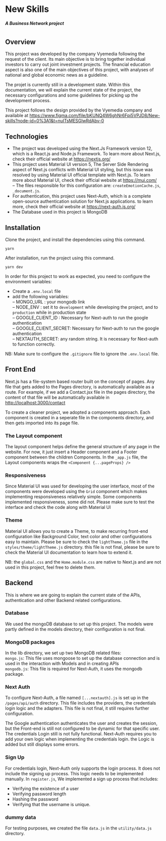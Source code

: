 <h1 class="code-line" data-line-start=0 data-line-end=1 ><a id="New_Skills_0"></a>New Skills</h1>
<h5 class="code-line" data-line-start=1 data-line-end=2 ><a id="A_Business_Network_project_1"></a>A Business Network project</h5>
<h1 class="code-line" data-line-start=4 data-line-end=5 ><a id="_4"></a></h1>
<h2 class="code-line" data-line-start=5 data-line-end=6 ><a id="Overview_5"></a>Overview</h2>
<p class="has-line-data" data-line-start="6" data-line-end="7">This project was developed by the company Vyemedia following the request of the client. Its main objective is to bring together individual investors to carry out joint investment projects. The financial education aspect is also one of the main objectives of this project, with analyses of national and global economic news as a guideline.</p>
<p class="has-line-data" data-line-start="8" data-line-end="9">The projet is currently still in a development state. Within this documentation, we will explain the current state of the project, the necessary configurations and some guidelines for picking up the development process.</p>
<p class="has-line-data" data-line-start="10" data-line-end="11">This project follows the design provided by the Vyemedia company and available at <a href="https://www.figma.com/file/bKUNQ4W6ghNr6Fpi5VPJD8/New-skills?node-id=0%3A1&amp;t=nuITsMESGlwRdAbv-0">https://www.figma.com/file/bKUNQ4W6ghNr6Fpi5VPJD8/New-skills?node-id=0%3A1&amp;t=nuITsMESGlwRdAbv-0</a></p>
<h2 class="code-line" data-line-start=12 data-line-end=13 ><a id="Technologies_12"></a>Technologies</h2>
<ul>
<li class="has-line-data" data-line-start="13" data-line-end="14">The project was developed using the Next.Js Framework version 12, which is a React.js and Node.js Framework. To learn more about Next.js, check their official website at <a href="https://nextjs.org/">https://nextjs.org/</a></li>
<li class="has-line-data" data-line-start="14" data-line-end="16">This project uses Material UI version 5, The Server Side Rendering aspect of Next.js conflicts with Material UI styling, but this issue was resolved by using Material UI official template with Next.js. To learn more about Material UI, check their official website at <a href="https://mui.com/">https://mui.com/</a><br>
– The files responsible for this configuration are: <code>createEmotionCache.js</code>, <code>_document.js</code>.</li>
<li class="has-line-data" data-line-start="16" data-line-end="17">For authentication, this project uses Next-Auth, which is a complete open-source authentication solution for Next.js applications. to learn more, check their official website at <a href="https://next-auth.js.org/">https://next-auth.js.org/</a></li>
<li class="has-line-data" data-line-start="17" data-line-end="18">The Database used in this project is MongoDB</li>
</ul>
<h2 class="code-line" data-line-start=20 data-line-end=21 ><a id="Installation_20"></a>Installation</h2>
<p class="has-line-data" data-line-start="21" data-line-end="22">Clone the project, and install the dependencies using this command.</p>
<pre><code class="has-line-data" data-line-start="23" data-line-end="25">yarn
</code></pre>
<p class="has-line-data" data-line-start="26" data-line-end="27">After installation, run the project using this command.</p>
<pre><code class="has-line-data" data-line-start="28" data-line-end="30">yarn dev
</code></pre>
<p class="has-line-data" data-line-start="31" data-line-end="32">In order for this project to work as expected, you need to configure the environment variables:</p>
<ul>
<li class="has-line-data" data-line-start="32" data-line-end="33">Create a <code>.env.local</code> file</li>
<li class="has-line-data" data-line-start="33" data-line-end="40">add the following variables:<br>
– MONGO_URL : your mongodb link<br>
– NODE_ENV : set it to <code>development</code> while developing the project, and to <code>production</code> while in production state<br>
– GOOGLE_CLIENT_ID : Necessary for Next-auth to run the google authentication<br>
– GOOGLE_CLIENT_SECRET: Necessary for Next-auth to run the google authentication<br>
– NEXTAUTH_SECRET: any random string. It is necessary for Next-auth to function correctly.</li>
</ul>
<p class="has-line-data" data-line-start="40" data-line-end="41">NB: Make sure to configure the <code>.gitignore</code> file to ignore the <code>.env.local</code> file.</p>
<h2 class="code-line" data-line-start=42 data-line-end=43 ><a id="Front_End_42"></a>Front End</h2>
<p class="has-line-data" data-line-start="43" data-line-end="44">Next.js has a file-system based router built on the concept of pages. Any file that gets added to the Pages directory, is automatically available as a route. For example, if we add a Contact.jsx file in the pages directory, the content of that file will be automatically available in <a href="http://localhost:3000/contact">http://localhost:3000/contact</a></p>
<p class="has-line-data" data-line-start="45" data-line-end="46">To create a cleaner project, we adopted a components approach. Each component is created in a seperate file in the components directory, and then gets imported into its page file.</p>
<h3 class="code-line" data-line-start=47 data-line-end=48 ><a id="The_Layout_component_47"></a>The Layout component</h3>
<p class="has-line-data" data-line-start="48" data-line-end="49">The layout component helps define the general structure of any page in the website. For now, it just insert a Header component and a Footer component between the children Components. In the <code>_app.js</code> file, the Layout components wraps the <code>&lt;Component {...pageProps} /&gt;</code></p>
<h3 class="code-line" data-line-start=50 data-line-end=51 ><a id="Responsiveness_50"></a>Responsiveness</h3>
<p class="has-line-data" data-line-start="51" data-line-end="52">Since Material UI was used for developing the user interface, most of the components were developed using the <code>Grid</code> component which makes implementing responsiveness relatively simple. Some components implemented responsiveness, some did not. Please make sure to test the interface and check the code along with Material UI</p>
<h3 class="code-line" data-line-start=54 data-line-end=55 ><a id="Theme_54"></a>Theme</h3>
<p class="has-line-data" data-line-start="55" data-line-end="56">Material UI allows you to create a Theme, to make recurring front-end configuration like Background Color, text color and other configurations easy to maintain. Please be sure to check the <code>lightTheme.js</code> file in the <code>styles/theme/lightTheme.js</code> directory. this file is not final, please be sure to check the Material UI documentation to learn how to extend it.</p>
<p class="has-line-data" data-line-start="57" data-line-end="58">NB: the <code>global.css</code> and the <code>Home.module.css</code> are native to Next.js and are not used in this project, feel free to delete them.</p>
<h2 class="code-line" data-line-start=60 data-line-end=61 ><a id="Backend_60"></a>Backend</h2>
<p class="has-line-data" data-line-start="61" data-line-end="62">This is where we are going to explain the current state of the APIs, authentication and other Backend related configurations.</p>
<h3 class="code-line" data-line-start=62 data-line-end=63 ><a id="Database_62"></a>Database</h3>
<p class="has-line-data" data-line-start="63" data-line-end="64">We used the mongoDB database to set up this project. The models were partly defined in the models directory, their configuration is not final.</p>
<h3 class="code-line" data-line-start=65 data-line-end=66 ><a id="MongoDB_packages_65"></a>MongoDB packages</h3>
<p class="has-line-data" data-line-start="66" data-line-end="69">In the lib directory, we set up two MongoDB related files:<br>
<code>mongo.js</code>: This file uses mongoose to set up the database connection and is used in the interaction with Models and in creating APIs<br>
<code>mongodb.js</code>: This file is required for Next-Auth, it uses the mongodb package.</p>
<h3 class="code-line" data-line-start=70 data-line-end=71 ><a id="Next_Auth_70"></a>Next Auth</h3>
<p class="has-line-data" data-line-start="71" data-line-end="72">To configure Next-Auth, a file named <code>[...nextauth].js</code> is set up in the <code>/pages/api/auth</code> directory. This file includes the providers, the credentials login logic and the adapters. This file is not final, it still requires further configuration.</p>
<p class="has-line-data" data-line-start="73" data-line-end="74">The Google authentication authenticates the user and creates the session, but the Front-end is still not configured to be dynamic for that specific user. The credentials Login still is not fully functional. Next-Auth requires you to add your own logic when implementing the credentials login. the Logic is added but still displays some errors.</p>
<h3 class="code-line" data-line-start=75 data-line-end=76 ><a id="Sign_Up_75"></a>Sign Up</h3>
<p class="has-line-data" data-line-start="76" data-line-end="77">For credentials login, Next-Auth only supports the login process. It does not include the signing up process. This logic needs to be implemented manually. In <code>register.js</code>, We implemented a sign up process that includes:</p>
<ul>
<li class="has-line-data" data-line-start="77" data-line-end="78">Verifying the existence of a user</li>
<li class="has-line-data" data-line-start="78" data-line-end="79">Verifying password length</li>
<li class="has-line-data" data-line-start="79" data-line-end="80">Hashing the password</li>
<li class="has-line-data" data-line-start="80" data-line-end="82">Verifying that the username is unique.</li>
</ul>
<h3 class="code-line" data-line-start=82 data-line-end=83 ><a id="dummy_data_82"></a>dummy data</h3>
<p class="has-line-data" data-line-start="83" data-line-end="84">For testing purposes, we created the file <code>data.js</code> in the <code>utility/data.js</code> directory.</p>